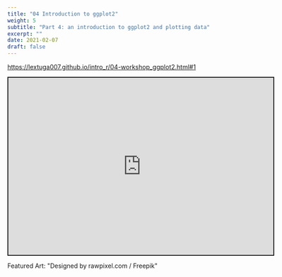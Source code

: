 ```yaml
---
title: "04 Introduction to ggplot2"
weight: 5
subtitle: "Part 4: an introduction to ggplot2 and plotting data"
excerpt: ""
date: 2021-02-07
draft: false
---
```


https://lextuga007.github.io/intro_r/04-workshop_ggplot2.html#1

<iframe src="https://lextuga007.github.io/intro_r/04-workshop_ggplot2.html#1" width="600" height="400" style="border:2px solid currentColor;" loading="lazy" allowfullscreen></iframe> <script>fitvids('.shareagain', {players: 'iframe'});</script>

Featured Art: "Designed by rawpixel.com / Freepik"
